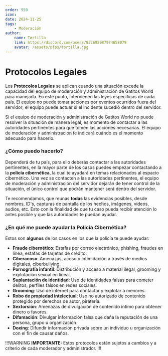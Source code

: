 ```yaml
---
order: 950
icon: 
date: 2024-11-25
tags:
    - Moderación
author: 
    name: Tørtilla
    link: https://discord.com/users/832692087974658079
    avatar: /assets/pfps/tortilla.jpg
---
```


# Protocolos    Legales

Los **Protocolos Legales** se aplican cuando una situación excede la capacidad del equipo de moderación y administración de Gatitos World para manejarla. En este punto, intervienen las leyes específicas de cada país. El equipo no puede tomar acciones por eventos ocurridos fuera del servidor; el equipo puede actuar si el incidente sucedió dentro del servidor.

Si el equipo de moderación y administración de Gatitos World no puede resolver la situación de manera legal, es momento de contactar a las autoridades pertinentes para que tomen las acciones necesarias. El equipo de moderación y administración te indicará cuándo es el momento adecuado para hacerlo.

### ¿Cómo puedo hacerlo? 

Dependerá de tu país, para ello deberás contactar a las autoridades pertinentes, en la mayor parte de los casos puedes empezar contactando a la **policía cibernética**, la cual te ayudará en temas relacionados al espacio cibernético. Una vez se contacten a las autoridades pertinentes, el equipo de moderación y administración del servidor dejarán de tener control de la situación, el único control que podrán mantener será dentro del servidor.

Te recomendamos, que reunas **todas** las evidencias posibles, desde nombres, ID's, capturas de pantalla de los hechos, imágenes, videos, audios, etc. Esto con la finalidad de que tu caso pueda recibir atención lo antes posible y que las autoridades te puedan ayudar.

### ¿En qué me puede ayudar la Policía Cibernética?

Estos son **algunos** de los casos en los que la policía te puede ayudar:

- **Fraude cibernético**: Estafas por correo electrónico, phishing, fraudes en línea, estafas de tarjetas de crédito.
- **Ciberacoso**: Amenazas, acoso o intimidación a través de medios digitales, ciberbullying.
- **Pornografía infantil**: Distribución y acceso a material ilegal, grooming y explotación sexual en línea.
- **Suplantación de identidad**: Uso de identidades falsas para cometer delitos, perfiles falsos en redes sociales.
- **Grooming**: Uso de internet para contactar y explotar a menores.
- **Robo de propiedad intelectual**: Uso no autorizado de contenido protegido por derechos de autor, piratería.
- **Sextorsión**: Amenazas de divulgación de contenido íntimo para obtener dinero o favores.
- **Difamación**: Divulgar información falsa que daña la reputación de una persona, grupo u organización.
- **Doxing**: Difundir información privada sobre un individuo u organización con el fin de causar daños.

!!!WARNING **IMPORTANTE:** Estos protocolos están sujetos a cambios y a criterio de cada moderador y administrador.
!!!